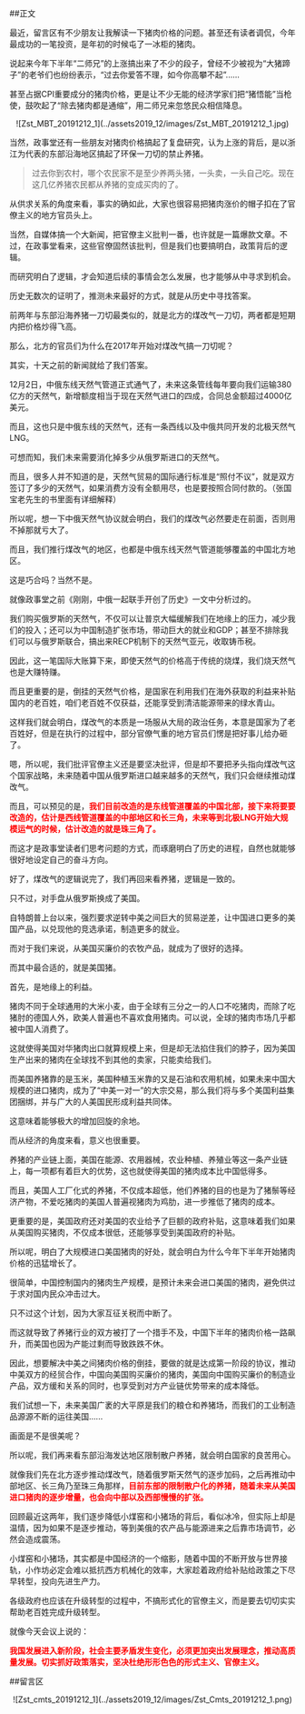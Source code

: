 ##正文

最近，留言区有不少朋友让我解读一下猪肉价格的问题。甚至还有读者调侃，今年最成功的一笔投资，是年初的时候屯了一冰柜的猪肉。

说起来今年下半年“二师兄”的上涨搞出来了不少的段子，曾经不少被视为“大猪蹄子”的老爷们也纷纷表示，“过去你爱答不理，如今你高攀不起”......

甚至占据CPI重要成分的猪肉价格，更是让不少无能的经济学家们把“猪悟能”当枪使，鼓吹起了“除去猪肉都是通缩”，用二师兄来忽悠民众相信降息。

 <div align="center">![Zst_MBT_20191212_1](../assets2019_12/images/Zst_MBT_20191212_1.jpg)</div>

当然，政事堂还有一些朋友对猪肉价格搞起了复盘研究，认为上涨的背后，是以浙江为代表的东部沿海地区搞起了环保一刀切的禁止养猪。

>过去你到农村，哪个农民家不是至少养两头猪，一头卖，一头自己吃。现在这几亿养猪农民都从养猪的变成买肉的了。 

从供求关系的角度来看，事实的确如此，大家也很容易把猪肉涨价的帽子扣在了官僚主义的地方官员头上。

当然，自媒体搞一个大新闻，把官僚主义批判一番，也许就是一篇爆款文章。不过，在政事堂看来，这些官僚固然该批判，但是我们也要搞明白，政策背后的逻辑。

而研究明白了逻辑，才会知道后续的事情会怎么发展，也才能够从中寻求到机会。

历史无数次的证明了，推测未来最好的方式，就是从历史中寻找答案。

前两年与东部沿海养猪一刀切最类似的，就是北方的煤改气一刀切，两者都是短期内把价格炒得飞高。

那么，北方的官员们为什么在2017年开始对煤改气搞一刀切呢？

其实，十天之前的新闻就给了我们答案。

12月2日，中俄东线天然气管道正式通气了，未来这条管线每年要向我们运输380亿方的天然气，新增额度相当于现在天然气进口的四成，合同总金额超过4000亿美元。

而且，这也只是中俄东线的天然气，还有一条西线以及中俄共同开发的北极天然气LNG。

可想而知，我们未来需要消化掉多少从俄罗斯进口的天然气。

而且，很多人并不知道的是，天然气贸易的国际通行标准是“照付不议”，就是双方签订了多少的天然气，如果消费方没有全额用尽，也是要按照合同付款的。（张国宝老先生的书里面有详细解释）

所以呢，想一下中俄天然气协议就会明白，我们的煤改气必然要走在前面，否则用不掉那就亏大了。

而且，我们推行煤改气的地区，也都是中俄东线天然气管道能够覆盖的中国北方地区。

这是巧合吗？当然不是。

就像政事堂之前《刚刚，中俄一起联手开创了历史》一文中分析过的。

我们购买俄罗斯的天然气，不仅可以让普京大幅缓解我们在地缘上的压力，减少我们的投入；还可以为中国制造扩张市场，带动巨大的就业和GDP；甚至不排除我们可以与俄罗斯联合，搞出来RECP机制下的天然气亚元，收取铸币税。

因此，这一笔国际大账算下来，即使天然气的价格高于传统的烧煤，我们烧天然气也是大赚特赚。

而且更重要的是，倒挂的天然气价格，是国家在利用我们在海外获取的利益来补贴国内的老百姓，咱们老百姓不仅获益，还能享受到清洁能源带来的绿水青山。

这样我们就会明白，煤改气的本质是一场服从大局的政治任务，本意是国家为了老百姓好，但是在执行的过程中，部分官僚气重的地方官员们愣是把好事儿给办砸了。

嗯，所以呢，我们批评官僚主义还是要坚决批评，但是却不要把矛头指向煤改气这个国家战略，未来随着中国从俄罗斯进口越来越多的天然气，我们只会继续推动煤改气。

而且，可以预见的是，<font color = red>**我们目前改造的是东线管道覆盖的中国北部，接下来将要要改造的，估计是西线管道覆盖的中部地区和长三角，未来等到北极LNG开始大规模运气的时候，估计改造的就是珠三角了。**</font>

而这才是政事堂读者们思考问题的方式，而琢磨明白了历史的进程，自然也就能够很好地设定自己的奋斗方向。

好了，煤改气的逻辑说完了，我们再回来看养猪，逻辑是一致的。

只不过，对手盘从俄罗斯换成了美国。

自特朗普上台以来，强烈要求逆转中美之间巨大的贸易逆差，让中国进口更多的美国产品，以兑现他的竞选承诺，制造更多的就业。

而对于我们来说，从美国买廉价的农牧产品，就成为了很好的选择。

而其中最合适的，就是美国猪。

首先，是地缘上的利益。

猪肉不同于全球通用的大米小麦，由于全球有三分之一的人口不吃猪肉，而除了吃猪肘的德国人外，欧美人普遍也不喜欢食用猪肉。可以说，全球的猪肉市场几乎都被中国人消费了。

这就使得美国对华猪肉出口就算规模上来，但是却无法掐住我们的脖子，因为美国生产出来的猪肉在全球找不到其他的卖家，只能卖给我们。

而美国养猪靠的是玉米，美国种植玉米靠的又是石油和农用机械，如果未来中国大规模的进口猪肉，成为了“中美一对一”的大宗交易，那么我们将与多个美国利益集团捆绑，并与广大的人美国民形成利益共同体。

这意味着能够极大的增加回旋的余地。

而从经济的角度来看，意义也很重要。

养猪的产业链上面，美国在能源、农用器械，农业种植、养殖业等这一条产业链上，每一项都有着巨大的优势，这也就使得美国的猪肉成本比中国低得多。

而且，美国人工厂化式的养猪，不仅成本超低，他们养猪的目的也是为了猪鬃等经济产物，不爱吃猪肉的美国人普遍视猪肉为鸡肋，进一步推低了猪肉的成本。

更重要的是，美国政府还对美国的农业给予了巨额的政府补贴，这意味着我们如果从美国购买猪肉，不仅成本很低，还能够享受到美国政府的补贴。

所以呢，明白了大规模进口美国猪肉的好处，就会明白为什么今年下半年开始猪肉价格的迅猛增长了。

很简单，中国控制国内的猪肉生产规模，是预计未来会进口美国的猪肉，避免供过于求对国内民众冲击过大。

只不过这个计划，因为大家互征关税而中断了。

而这就导致了养猪行业的双方被打了一个措手不及，中国下半年的猪肉价格一路飙升，而美国也因为产能过剩而导致跌跌不休。

因此，想要解决中美之间猪肉价格的倒挂，要做的就是达成第一阶段的协议，推动中美双方的经贸合作，中国向美国购买廉价的猪肉，美国向中国购买廉价的制造业产品，双方缓和关系的同时，也享受到对方产业链优势带来的成本降低。

我们试想一下，未来美国广袤的大平原是我们的粮仓和养猪场，而我们的工业制造品源源不断的运往美国......

画面是不是很美呢？

所以呢，我们再来看东部沿海发达地区限制散户养猪，就会明白国家的良苦用心。

就像我们先在北方逐步推动煤改气，随着俄罗斯天然气的逐步加码，之后再推动中部地区、长三角乃至珠三角那样，<font color = red>**目前东部的限制散户化的养猪，随着未来从美国进口猪肉的逐步增量，也会向中部以及西部慢慢的扩张。**</font>

回顾最近这两年，我们逐步降低小煤窑和小猪场的背后，看似冰冷，但实际上却是温情，因为如果不是逐步推动，等到美俄的农产品与能源进来之后靠市场调节，必然会造成震荡。

小煤窑和小猪场，其实都是中国经济的一个缩影，随着中国的不断开放与世界接轨，小作坊必定会难以抵抗西方机械化的效率，大家趁着政府给补贴给政策之下尽早转型，投向先进生产力。

各级政府也应该在升级转型的过程中，不搞形式化的官僚主义，而是要去切切实实帮助老百姓完成升级转型。

就像今天会议上说的：

<font color = red>**我国发展进入新阶段，社会主要矛盾发生变化，必须更加突出发展理念，推动高质量发展。切实抓好政策落实，坚决杜绝形形色色的形式主义、官僚主义。**</font>


##留言区
 <div align="center">![Zst_cmts_20191212_1](../assets2019_12/images/Zst_Cmts_20191212_1.png)</div>